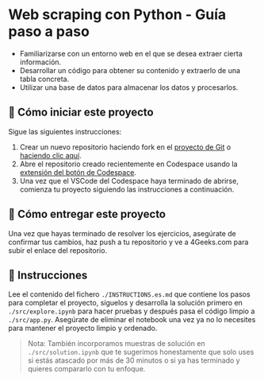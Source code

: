 <!-- hide -->
# Web scraping con Python - Guía paso a paso
<!-- endhide -->

- Familiarizarse con un entorno web en el que se desea extraer cierta información.
- Desarrollar un código para obtener su contenido y extraerlo de una tabla concreta.
- Utilizar una base de datos para almacenar los datos y procesarlos.

## 🌱 Cómo iniciar este proyecto

Sigue las siguientes instrucciones:

1. Crear un nuevo repositorio haciendo fork en el [proyecto de Git](https://github.com/4geeksacademy/web-scraping-project-tutorial) o [haciendo clic aquí](https://github.com/4geeksacademy/web-scraping-project-tutorial/fork).
2. Abre el repositorio creado recientemente en Codespace usando la [extensión del botón de Codespace](https://docs.github.com/es/codespaces/developing-in-a-codespace/creating-a-codespace-for-a-repository#creating-a-codespace-for-a-repository).
3. Una vez que el VSCode del Codespace haya terminado de abrirse, comienza tu proyecto siguiendo las instrucciones a continuación.

## 🚛 Cómo entregar este proyecto

Una vez que hayas terminado de resolver los ejercicios, asegúrate de confirmar tus cambios, haz push a tu repositorio y ve a 4Geeks.com para subir el enlace del repositorio.

## 📝 Instrucciones

Lee el contenido del fichero `./INSTRUCTIONS.es.md` que contiene los pasos para completar el proyecto, síguelos y desarrolla la solución primero en `./src/explore.ipynb` para hacer pruebas y después pasa el código limpio a `./src/app.py`. Asegúrate de eliminar el notebook una vez ya no lo necesites para mantener el proyecto limpio y ordenado.

> Nota: También incorporamos muestras de solución en `./src/solution.ipynb` que te sugerimos honestamente que solo uses si estás atascado por más de 30 minutos o si ya has terminado y quieres compararlo con tu enfoque.